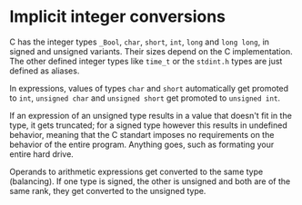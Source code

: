 # Implicit integer conversions

C has the integer types `_Bool`, `char`, `short`, `int`, `long` and `long long`,
in signed and unsigned variants. Their sizes depend on the C implementation.
The other defined integer types like `time_t` or the `stdint.h` types
are just defined as aliases.

In expressions, values of types `char` and `short` automatically get promoted to `int`,
`unsigned char` and `unsigned short` get promoted to `unsigned int`.

If an expression of an unsigned type results in a value that doesn't fit in the type,
it gets truncated; for a signed type however this results in undefined behavior, meaning
that the C standart imposes no requirements on the behavior of the entire program.
Anything goes, such as formating your entire hard drive.

Operands to arithmetic expressions get converted to the same type (balancing).
If one type is signed, the other is unsigned and both are of the same rank,
they get converted to the unsigned type.
